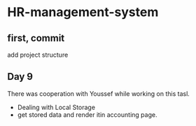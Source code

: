 # HR-management-system

## first, commit

add project structure

## Day 9

There was cooperation with Youssef while working on this tasl.

* Dealing with Local Storage
* get stored data and render itin accounting page.
